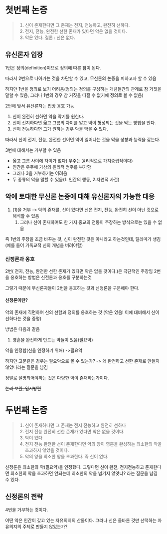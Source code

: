 # 첫번째 논증
> 1. 신이 존재한다면 그 존재는 전지, 전능하고, 완전히 선하다.
> 2. 전지, 전능, 완전한 선한 존재가 있다면 악은 없을 것이다.
> 3. 악은 있다.
> 결론 : 신은 없다.

## 유신론자 입장
1번은 정의(definition)이므로 정의에 따른 참이 된다. 

따라서 2번으로 나아가는 것을 차단할 수 있고, 무신론의 논증을 피하고자 할 수 있음

하지만 1번을 정의로 보기 어려움(정의는 정의를 구성하는 개념들간의 관계로 참 거짓을 말할 수 있음, 그러나 1번의 경우 참 거짓을 따질 수 없기에 정의로 볼 수 없음) 

2번에 맞서 유신론자는 입장 옹호 가능
1. 신이 완전히 선하면 악을 막기를 원한다.
2. 신이 전지하다면 옳고 그름의 차이를 알고 악이 형성되는 것을 막는 방법을 안다.
3. 신이 전능하다면 그가 원하는 경우 악을 막을 수 있다.

따라서 신이 전지, 전능, 완전한 선이면 악이 일어나는 것을 막을 성향과 능력을 갖는다.

3번에 대해서는 거부할 수 있음
- 옳고 그름 사이에 차이가 없다( 우주는 윤리적으로 가치중립적이다)
- 인간은 우주에 가상의 윤리적 범주를 부가함 
- 그러나 3을 거부하기는 어려움
- 두 종류의 악을 말할 수 있음(1. 인간의 행동, 2.자연적 사건)

## 악에 토대한 무신론 논증에 대해 유신론자의 가능한 대응
1. (1)을 거부 -> 악의 존재를, 신이 있다면 신은 전지, 전능, 완전히 선이 아닌 것으로 해석할 수 있음
	1. 그러나 신이 존재하여도 한 가지 종교의 전통이 주장하는 방식으로는 있을 수 없음

즉 1번의 주장을 조금 바꾸는 것, 신이 완전한 것은 아니라고 하는것인데, 딜레마가 생김(예를 들어 기독교적 신의 개념을 버려야함)
### 신정론과 옹호
2번( 전지, 전능, 완전한 선한 존재가 있다면 악은 없을 것이다.)은 극단적인 주장임
2번을 옹호하는 방법은 신전론과 옹호를 구분하는것

그렇기 때문에 무신론자들이 2번을 옹호하는 것과 신정론을 구분해야 한다.
#### 신정론이란?
악의 존재에 직면하여 신의 선함과 정의를 옹호하는 것 (악은 있음! 이에 대비해서 신이 선하다는 것을 증명)

방법은 다음과 같음
1. 영혼을 완전하게 만드는 악들이 있음(필요악)

악을 인정함(신을 인정하기 위해) ->필요악

하지만 고문같은 경우는 필요악으로 볼 수 있는가? -> 왜 완전하고 선한 존재로 만들지 않았나라는 질문을 남김

정말로 설명되어야하는 것은 다양한 악이 존재하는가이다. 

~~논리 보완, 임시방편~~

# 두번째 논증
> 1. 신이 존재하다면 그 존재는 전지 전능하고 완전히 선하다
> 2. 전지 전능 완전히 선한 존재가 있다면 악은 없을 것이다.
> 3. 악이 있다
> 4. 전지 전능 완전한 선이 존재한다면 악의 양이 영혼을 완성하는 최소한의 악을 초과하지 않았을 것이다.
> 5. 악의 양을 최소한 양을 초과한다.
> 즉 신이 없다.

신정론은 최소한의 악(필요악)을 인정했다. 그렇다면 신이 완전, 전지전능하고 존재한다면 최소한의 악을 초과하면 안되는데 최소한의 악을 넘기지 않앗냐? 라는 질문을 남길 수 있다. 

## 신정론의 전략
4번을 거부하는 것이다.

어떤 악은 인간이 갖고 있는 자유의지의 산물이다. 그러나 신은 올바른 것만 선택하는 자유의지의 주체로 만들지 않았는가? 